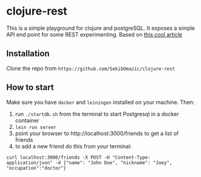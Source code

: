# clojure-rest

This is a simple playground for clojure and postgreSQL. It exposes a simple API end point for some REST experimenting. Based on [this cool article](https://itnext.io/getting-started-with-clojure-e8f207ff8eab)


## Installation

Clone the repo from `https://github.com/SekibOmazic/clojure-rest`


## How to start

Make sure you have `docker` and `leiningen` installed on your machine. Then:

1. run `./startdb.sh` from the terminal to start Postgresql in a docker container
2. `lein run server`
3. point your browser to http://localhost:3000/friends to get a list of friends
4. to add a new friend do this from your terminal: 
```
curl localhost:3000/friends -X POST -H "Content-Type: application/json" -d {"name": "John Doe", "nickname": "Joey", "occupation":"doctor"}
```
